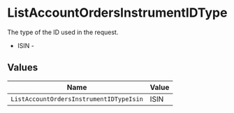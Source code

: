 # ListAccountOrdersInstrumentIDType

The type of the ID used in the request.
* ISIN - 


## Values

| Name                                    | Value                                   |
| --------------------------------------- | --------------------------------------- |
| `ListAccountOrdersInstrumentIDTypeIsin` | ISIN                                    |